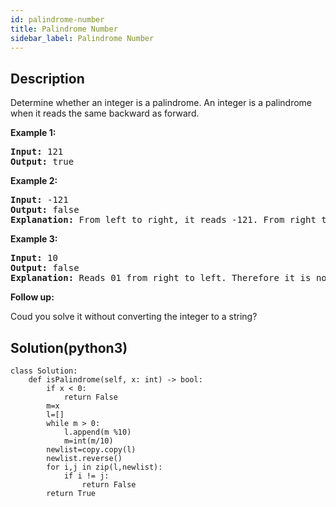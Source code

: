 ```yaml
---
id: palindrome-number
title: Palindrome Number
sidebar_label: Palindrome Number
---
```

## Description
<div class="description">
<p>Determine whether an integer is a palindrome. An integer&nbsp;is&nbsp;a&nbsp;palindrome when it&nbsp;reads the same backward as forward.</p>

<p><strong>Example 1:</strong></p>

<pre>
<strong>Input:</strong> 121
<strong>Output:</strong> true
</pre>

<p><strong>Example 2:</strong></p>

<pre>
<strong>Input:</strong> -121
<strong>Output:</strong> false
<strong>Explanation:</strong> From left to right, it reads -121. From right to left, it becomes 121-. Therefore it is not a palindrome.
</pre>

<p><strong>Example 3:</strong></p>

<pre>
<strong>Input:</strong> 10
<strong>Output:</strong> false
<strong>Explanation:</strong> Reads 01 from right to left. Therefore it is not a palindrome.
</pre>

<p><strong>Follow up:</strong></p>

<p>Coud you solve&nbsp;it without converting the integer to a string?</p>

</div>

## Solution(python3)
```python3
class Solution:
    def isPalindrome(self, x: int) -> bool:
        if x < 0:
            return False
        m=x
        l=[]
        while m > 0:
            l.append(m %10)
            m=int(m/10)
        newlist=copy.copy(l)
        newlist.reverse()
        for i,j in zip(l,newlist):
            if i != j:
                return False
        return True
            
```
